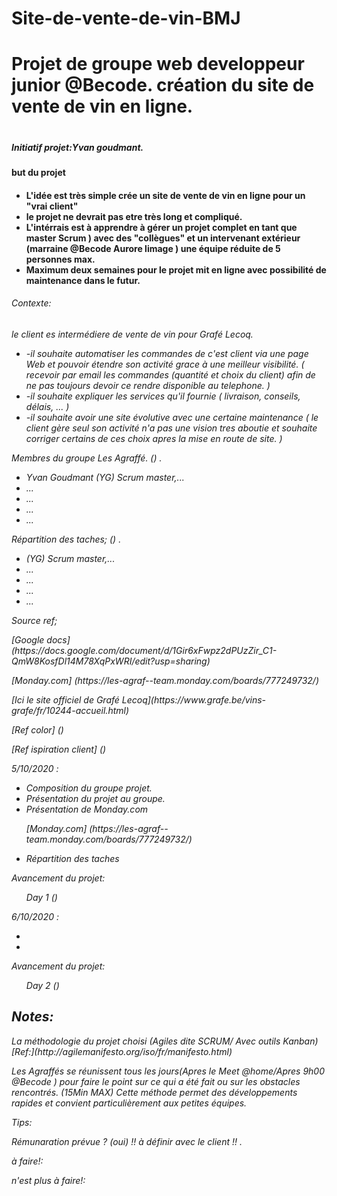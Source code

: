 # Site-de-vente-de-vin-BMJ

<h1>Projet de groupe web developpeur junior @Becode. création du site de vente de vin en ligne.<h1>

<h5>Initiatif projet:Yvan goudmant.</h5>

<h4> but du projet <h4>
  <ul>
    <li>L'idée est très simple crée un site de vente de vin en ligne pour un "vrai client"</li>
    <li>le projet ne devrait pas etre très long et compliqué.</li>
    <li>L'intérrais est à apprendre à gérer un projet complet en tant que master Scrum ) avec des "collègues" et un intervenant extérieur (marraine @Becode Aurore      limage ) une équipe réduite de 5 personnes max.</li>
    <li>Maximum deux semaines pour le projet mit en ligne avec possibilité de maintenance dans le futur.</li>
  </ul>


<h6>Contexte:<h6>
  <p>le client es intermédiere de vente de vin pour Grafé Lecoq.</p>
  <ul>
    <li>-il souhaite automatiser les commandes de c'est client via une page Web et pouvoir étendre son activité grace à une meilleur visibilité.
    ( recevoir par email les commandes (quantité et choix du client)  afin de ne pas toujours devoir ce rendre disponible au telephone. ) 
    </li>
    <li>-il souhaite expliquer les services qu'il fournie ( livraison, conseils, délais, ... ) 
    </li>
    <li>-il souhaite avoir une site évolutive avec une certaine maintenance 
    ( le client gère seul son activité n'a pas une vision tres aboutie et souhaite corriger certains de ces choix apres la mise en route de site. ) 
    </li> 
  </ul>
  
  


<p>Membres du groupe Les Agraffé. () .</p>
  <ul>
    <li>Yvan Goudmant (YG) Scrum master,...</li>
    <li>...</li>
    <li>...</li>
    <li>...</li>
    <li>...</li>
  </ul>
  
  
  
<p>Répartition des taches; () .<p>
  <ul>
    <li>(YG) Scrum master,...</li>
    <li>...</li>
    <li>...</li>
    <li>...</li>
    <li>...</li>
  </ul>
  

<p>Source ref; </p>

<p>[Google docs] (https://docs.google.com/document/d/1Gir6xFwpz2dPUzZir_C1-QmW8KosfDl14M78XqPxWRI/edit?usp=sharing)</p>
<p>[Monday.com] (https://les-agraf--team.monday.com/boards/777249732/)</p>
<p>[Ici le site officiel de Grafé Lecoq](https://www.grafe.be/vins-grafe/fr/10244-accueil.html)</p>
<p>[Ref color] ()</p>
<p>[Ref ispiration client] () </p>







<p>5/10/2020 :</p>
  <div checklisteday1>
    <ul>
      <li>Composition du groupe projet.</li>
      <li>Présentation du projet au groupe.</li>
      <li>Présentation de Monday.com <p>[Monday.com] (https://les-agraf--team.monday.com/boards/777249732/)</p></li>
      <li>Répartition des taches</li>
    </ul>
  
<p>Avancement du projet:</p>
  <ul>
    <il>Day 1 ()</li>
  </ul>
  
  
<p>6/10/2020 :</p>
  <div checlisteday2>
    <ul>
      <li></li>
      <li></li>
    </ul>
  
<p>Avancement du projet:</p> 
  <ul>
    <il>Day 2 ()</li>
  </ul>





<h2>Notes:</h2>
  <p>La méthodologie du projet choisi (Agiles dite SCRUM/ Avec outils Kanban)
  [Ref:](http://agilemanifesto.org/iso/fr/manifesto.html)</p>
  <p> Les Agraffés se réunissent tous les jours(Apres le Meet @home/Apres 9h00 @Becode ) pour faire le point sur ce qui a été fait ou sur les obstacles rencontrés. (15Min MAX) Cette méthode permet des développements rapides et convient particulièrement aux petites équipes.</p>
  
  

<p>Tips:</p>
  <p> Rémunaration prévue ? (oui) !! à définir avec le client !! .</p>

<p>à faire!: </p>

<p>n'est plus à faire!:</p>


  

